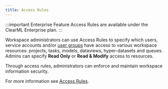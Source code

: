 ```yaml
---
title: Access Rules
---
```


:::important Enterprise Feature
Access Rules are available under the ClearML Enterprise plan.
:::

Workspace administrators can use Access Rules to specify which users, service accounts and/or [user groups](user_groups.md) 
have access to various workspace resources: projects, tasks, models, dataviews, hyper-datasets and queues. Admins can 
specify **Read Only** or **Read & Modify** access to resources. 

Through access rules, administrators can enforce and maintain workspace information security.

For more information see [Access Rules](../webapp/webapp_profile.md#access-rules).